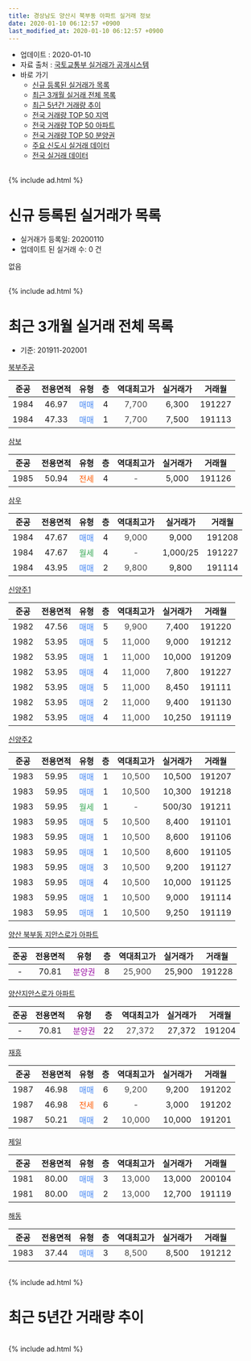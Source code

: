 ```yaml
---
title: 경상남도 양산시 북부동 아파트 실거래 정보
date: 2020-01-10 06:12:57 +0900
last_modified_at: 2020-01-10 06:12:57 +0900
---
```


* 업데이트 : 2020-01-10
* 자료 출처 : [국토교통부 실거래가 공개시스템](http://rt.molit.go.kr)
* 바로 가기
    * [신규 등록된 실거래가 목록](#신규-등록된-실거래가-목록)
    * [최근 3개월 실거래 전체 목록](#최근-3개월-실거래-전체-목록)
    * [최근 5년간 거래량 추이](#최근-5년간-거래량-추이)
    * [전국 거래량 TOP 50 지역](https://inasie.github.io/apt-trade-info/최근-3개월-전국에서-가장-거래가-많이-발생한-지역)
    * [전국 거래량 TOP 50 아파트](https://inasie.github.io/apt-trade-info/최근-3개월-전국에서-가장-거래가-많이-발생한-아파트)
    * [전국 거래량 TOP 50 분양권](https://inasie.github.io/apt-trade-info/최근-3개월-전국에서-가장-거래가-많이-발생한-분양권)
    * [주요 신도시 실거래 데이터](https://inasie.github.io/apt-trade-info/주요-신도시)
    * [전국 실거래 데이터](https://inasie.github.io/apt-trade-info/전국)
<br>
{% include ad.html %}
<br>

# 신규 등록된 실거래가 목록
* 실거래가 등록일: 20200110
* 업데이트 된 실거래 수: 0 건

없음

<br>
{% include ad.html %}
<br>

# 최근 3개월 실거래 전체 목록
* 기준: 201911-202001


[북부주공](https://search.naver.com/search.naver?query=%EA%B2%BD%EC%83%81%EB%82%A8%EB%8F%84+%EC%96%91%EC%82%B0%EC%8B%9C+%EB%B6%81%EB%B6%80%EB%8F%99+%EB%B6%81%EB%B6%80%EC%A3%BC%EA%B3%B5)

|준공|전용면적|유형|층|역대최고가|실거래가|거래월|
|:---:|:---:|:---:|:---:|:---:|:---:|:---:|
|1984|46.97|<span style="color:#4285f3">매매</span>|4|<span style="color:#444444">7,700</span>|6,300|191227|
|1984|47.33|<span style="color:#4285f3">매매</span>|1|<span style="color:#444444">7,700</span>|7,500|191113|

[삼보](https://search.naver.com/search.naver?query=%EA%B2%BD%EC%83%81%EB%82%A8%EB%8F%84+%EC%96%91%EC%82%B0%EC%8B%9C+%EB%B6%81%EB%B6%80%EB%8F%99+%EC%82%BC%EB%B3%B4)

|준공|전용면적|유형|층|역대최고가|실거래가|거래월|
|:---:|:---:|:---:|:---:|:---:|:---:|:---:|
|1985|50.94|<span style="color:#ff5a00">전세</span>|4|<span style="color:#444444">-</span>|5,000|191126|

[삼우](https://search.naver.com/search.naver?query=%EA%B2%BD%EC%83%81%EB%82%A8%EB%8F%84+%EC%96%91%EC%82%B0%EC%8B%9C+%EB%B6%81%EB%B6%80%EB%8F%99+%EC%82%BC%EC%9A%B0)

|준공|전용면적|유형|층|역대최고가|실거래가|거래월|
|:---:|:---:|:---:|:---:|:---:|:---:|:---:|
|1984|47.67|<span style="color:#4285f3">매매</span>|4|<span style="color:#444444">9,000</span>|9,000|191208|
|1984|47.67|<span style="color:#34a853">월세</span>|4|<span style="color:#444444">-</span>|1,000/25|191227|
|1984|43.95|<span style="color:#4285f3">매매</span>|2|<span style="color:#444444">9,800</span>|9,800|191114|

[신양주1](https://search.naver.com/search.naver?query=%EA%B2%BD%EC%83%81%EB%82%A8%EB%8F%84+%EC%96%91%EC%82%B0%EC%8B%9C+%EB%B6%81%EB%B6%80%EB%8F%99+%EC%8B%A0%EC%96%91%EC%A3%BC1)

|준공|전용면적|유형|층|역대최고가|실거래가|거래월|
|:---:|:---:|:---:|:---:|:---:|:---:|:---:|
|1982|47.56|<span style="color:#4285f3">매매</span>|5|<span style="color:#444444">9,900</span>|7,400|191220|
|1982|53.95|<span style="color:#4285f3">매매</span>|5|<span style="color:#444444">11,000</span>|9,000|191212|
|1982|53.95|<span style="color:#4285f3">매매</span>|1|<span style="color:#444444">11,000</span>|10,000|191209|
|1982|53.95|<span style="color:#4285f3">매매</span>|4|<span style="color:#444444">11,000</span>|7,800|191227|
|1982|53.95|<span style="color:#4285f3">매매</span>|5|<span style="color:#444444">11,000</span>|8,450|191111|
|1982|53.95|<span style="color:#4285f3">매매</span>|2|<span style="color:#444444">11,000</span>|9,400|191130|
|1982|53.95|<span style="color:#4285f3">매매</span>|4|<span style="color:#444444">11,000</span>|10,250|191119|

[신양주2](https://search.naver.com/search.naver?query=%EA%B2%BD%EC%83%81%EB%82%A8%EB%8F%84+%EC%96%91%EC%82%B0%EC%8B%9C+%EB%B6%81%EB%B6%80%EB%8F%99+%EC%8B%A0%EC%96%91%EC%A3%BC2)

|준공|전용면적|유형|층|역대최고가|실거래가|거래월|
|:---:|:---:|:---:|:---:|:---:|:---:|:---:|
|1983|59.95|<span style="color:#4285f3">매매</span>|1|<span style="color:#444444">10,500</span>|10,500|191207|
|1983|59.95|<span style="color:#4285f3">매매</span>|1|<span style="color:#444444">10,500</span>|10,300|191218|
|1983|59.95|<span style="color:#34a853">월세</span>|1|<span style="color:#444444">-</span>|500/30|191211|
|1983|59.95|<span style="color:#4285f3">매매</span>|5|<span style="color:#444444">10,500</span>|8,400|191101|
|1983|59.95|<span style="color:#4285f3">매매</span>|1|<span style="color:#444444">10,500</span>|8,600|191106|
|1983|59.95|<span style="color:#4285f3">매매</span>|1|<span style="color:#444444">10,500</span>|8,600|191105|
|1983|59.95|<span style="color:#4285f3">매매</span>|3|<span style="color:#444444">10,500</span>|9,200|191127|
|1983|59.95|<span style="color:#4285f3">매매</span>|4|<span style="color:#444444">10,500</span>|10,000|191125|
|1983|59.95|<span style="color:#4285f3">매매</span>|1|<span style="color:#444444">10,500</span>|9,000|191114|
|1983|59.95|<span style="color:#4285f3">매매</span>|1|<span style="color:#444444">10,500</span>|9,250|191119|

[양산 북부동 지안스로가 아파트](https://search.naver.com/search.naver?query=%EA%B2%BD%EC%83%81%EB%82%A8%EB%8F%84+%EC%96%91%EC%82%B0%EC%8B%9C+%EB%B6%81%EB%B6%80%EB%8F%99+%EC%96%91%EC%82%B0+%EB%B6%81%EB%B6%80%EB%8F%99+%EC%A7%80%EC%95%88%EC%8A%A4%EB%A1%9C%EA%B0%80+%EC%95%84%ED%8C%8C%ED%8A%B8)

|준공|전용면적|유형|층|역대최고가|실거래가|거래월|
|:---:|:---:|:---:|:---:|:---:|:---:|:---:|
|-|70.81|<span style="color:#9C11A5">분양권</span>|8|<span style="color:#444444">25,900</span>|25,900|191228|

[양산지안스로가 아파트](https://search.naver.com/search.naver?query=%EA%B2%BD%EC%83%81%EB%82%A8%EB%8F%84+%EC%96%91%EC%82%B0%EC%8B%9C+%EB%B6%81%EB%B6%80%EB%8F%99+%EC%96%91%EC%82%B0%EC%A7%80%EC%95%88%EC%8A%A4%EB%A1%9C%EA%B0%80+%EC%95%84%ED%8C%8C%ED%8A%B8)

|준공|전용면적|유형|층|역대최고가|실거래가|거래월|
|:---:|:---:|:---:|:---:|:---:|:---:|:---:|
|-|70.81|<span style="color:#9C11A5">분양권</span>|22|<span style="color:#444444">27,372</span>|27,372|191204|

[재흥](https://search.naver.com/search.naver?query=%EA%B2%BD%EC%83%81%EB%82%A8%EB%8F%84+%EC%96%91%EC%82%B0%EC%8B%9C+%EB%B6%81%EB%B6%80%EB%8F%99+%EC%9E%AC%ED%9D%A5)

|준공|전용면적|유형|층|역대최고가|실거래가|거래월|
|:---:|:---:|:---:|:---:|:---:|:---:|:---:|
|1987|46.98|<span style="color:#4285f3">매매</span>|6|<span style="color:#444444">9,200</span>|9,200|191202|
|1987|46.98|<span style="color:#ff5a00">전세</span>|6|<span style="color:#444444">-</span>|3,000|191202|
|1987|50.21|<span style="color:#4285f3">매매</span>|2|<span style="color:#444444">10,000</span>|10,000|191201|

[제일](https://search.naver.com/search.naver?query=%EA%B2%BD%EC%83%81%EB%82%A8%EB%8F%84+%EC%96%91%EC%82%B0%EC%8B%9C+%EB%B6%81%EB%B6%80%EB%8F%99+%EC%A0%9C%EC%9D%BC)

|준공|전용면적|유형|층|역대최고가|실거래가|거래월|
|:---:|:---:|:---:|:---:|:---:|:---:|:---:|
|1981|80.00|<span style="color:#4285f3">매매</span>|3|<span style="color:#444444">13,000</span>|13,000|200104|
|1981|80.00|<span style="color:#4285f3">매매</span>|2|<span style="color:#444444">13,000</span>|12,700|191119|

[해동](https://search.naver.com/search.naver?query=%EA%B2%BD%EC%83%81%EB%82%A8%EB%8F%84+%EC%96%91%EC%82%B0%EC%8B%9C+%EB%B6%81%EB%B6%80%EB%8F%99+%ED%95%B4%EB%8F%99)

|준공|전용면적|유형|층|역대최고가|실거래가|거래월|
|:---:|:---:|:---:|:---:|:---:|:---:|:---:|
|1983|37.44|<span style="color:#4285f3">매매</span>|3|<span style="color:#444444">8,500</span>|8,500|191212|


<br>
{% include ad.html %}
<br>

# 최근 5년간 거래량 추이


<div style="width:100%;">
    <canvas id="deal_progress" height="200"></canvas>
</div>

<script>
new Chart(document.getElementById("deal_progress"), {
    type: 'line',
    data: {
        labels: ['201501','201502','201503','201504','201505','201506','201507','201508','201509','201510','201511','201512','201601','201602','201603','201604','201605','201606','201607','201608','201609','201610','201611','201612','201701','201702','201703','201704','201705','201706','201707','201708','201709','201710','201711','201712','201801','201802','201803','201804','201805','201806','201807','201808','201809','201810','201811','201812','201901','201902','201903','201904','201905','201906','201907','201908','201909','201910','201911','201912','202001'],
        datasets: [{
            label: '매매',
            pointRadius: 1,
            data: [10, 5, 15, 13, 8, 5, 9, 4, 7, 10, 8, 5, 4, 4, 6, 10, 7, 11, 4, 11, 6, 12, 14, 2, 3, 3, 13, 11, 6, 13, 10, 8, 9, 2, 5, 6, 5, 6, 9, 4, 17, 25, 6, 12, 4, 5, 7, 2, 0, 3, 9, 16, 4, 5, 9, 3, 2, 2, 13, 13, 1],
            borderColor: "rgba(255, 201, 14, 1)",
            backgroundColor: "rgba(255, 201, 14, 0.5)",
            fill: false,
            lineTension: 0
        },{
            label: '전월세',
            pointRadius: 1,
            data: [5, 8, 8, 4, 4, 2, 4, 2, 6, 5, 5, 1, 1, 3, 7, 3, 4, 4, 1, 2, 4, 7, 7, 4, 2, 1, 5, 4, 1, 1, 5, 2, 2, 1, 1, 4, 2, 3, 2, 2, 2, 4, 3, 6, 3, 6, 5, 3, 4, 2, 6, 3, 2, 4, 4, 1, 2, 3, 1, 3, 0],
            borderColor: "rgba(0, 141, 185, 1)",
            backgroundColor: "rgba(0, 141, 185, 0.5)",
            fill: false,
            lineTension: 0
        }
        ]
    },
    options: {
        responsive: true,
        title: {
            display: false
        },
        tooltips: {
            mode: 'index',
            intersect: false
        },
        hover: {
            mode: 'nearest',
            intersect: true
        },
        scales: {
            xAxes: [{
                display: true,
                scaleLabel: {
                    display: true,
                    labelString: '년/월'
                }
            }],
            yAxes: [{
                display: true,
                ticks: {
                    suggestedMin: 0,
                },
                scaleLabel: {
                    display: true,
                    labelString: '실거래 수'
                }
            }]
        }
    }
});

</script>


<br>
{% include ad.html %}
<br>

